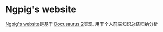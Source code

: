 # Ngpig's website

[Ngpig's website](https://www.ngpig.cn/)是基于 [Docusaurus 2](https://docusaurus.io/)实现, 用于个人前端知识总结归纳分析

